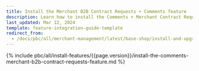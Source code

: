 ```yaml
---
title: Install the Merchant B2B Contract Requests + Comments feature
description: Learn how to install the Comments + Merchant Contract Requests feature into your Spryker B2B project.
last_updated: Mar 12, 2024
template: feature-integration-guide-template
redirect_from:
  - /docs/pbc/all/merchant-management/latest/base-shop/install-and-upgrade/install-the-merchant-b2b-contract-requests-comments-feature.html
---
```


{% include pbc/all/install-features/{{page.version}}/install-the-comments-merchant-b2b-contract-requests-feature.md %} <!-- To edit, see /_includes/pbc/all/install-features/202404.0/install-the-comments-merchant-b2b-contract-requests-feature.md -->
